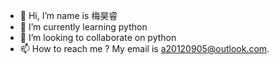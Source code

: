 - 👋 Hi, I’m name is 梅昊睿
- 🌱 I’m currently learning python
- 💞️ I’m looking to collaborate on python
- 📫 How to reach me ? My email is a20120905@outlook.com.
<!---
meihaorui/meihaorui is a ✨ special ✨ repository because its `README.md` (this file) appears on your GitHub profile.
You can click the Preview link to take a look at your changes.
--->
